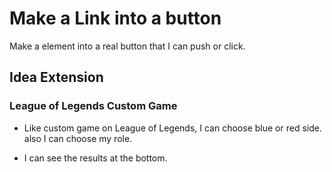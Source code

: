 # Make a Link into a button

Make a element into a real button that I can push or click.

## Idea Extension

### League of Legends Custom Game

- Like custom game on League of Legends, I can choose blue or red side. also I can choose my role.

- I can see the results at the bottom.
